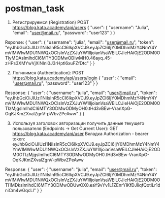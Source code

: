 # postman_task

1. Регистрируемся (Registration)
POST https://blog.kata.academy/api/users
{
  "user": {
    "username": "Julia",
    "email": "user@mail.ru",
    "password": "user123"
  }
}

Rsponse:
{
    "user": {
        "username": "julia",
        "email": "user@mail.ru",
        "token": "eyJhbGciOiJIUzI1NiIsInR5cCI6IkpXVCJ9.eyJpZCI6IjY0MDhmMzY4NmY4YmVlMWIwMDU1NWQxOCIsInVzZXJuYW1lIjoianVsaWEiLCJleHAiOjE2ODM0OTIyMDAsImlhdCI6MTY3ODMwODIwMH0.46ayq_45-zHPs3XMYwVjXlNlni0J3rHptl6xuFZfDtc"
    }
}

2. Логинимся (Authentication):
POST https://blog.kata.academy/api/users/login
{
  "user": {
    "email": "user@mail.ru",
    "password": "user123"
  }
}

Response:
{
    "user": {
        "username": "julia",
        "email": "user@mail.ru",
        "token": "eyJhbGciOiJIUzI1NiIsInR5cCI6IkpXVCJ9.eyJpZCI6IjY0MDhmMzY4NmY4YmVlMWIwMDU1NWQxOCIsInVzZXJuYW1lIjoianVsaWEiLCJleHAiOjE2ODM0OTIzMjgsImlhdCI6MTY3ODMwODMyOH0.tHd3vBEw-VranXpG-OqKJKmZXvalZgnV-pWbvZPeAww"
    }
}

3. Используя заголовок авторизации получить данные текущего пользователя (Endpoints -> Get Current User):
GET https://blog.kata.academy/api/user
Вкладка Authorization - bearer token:
eyJhbGciOiJIUzI1NiIsInR5cCI6IkpXVCJ9.eyJpZCI6IjY0MDhmMzY4NmY4YmVlMWIwMDU1NWQxOCIsInVzZXJuYW1lIjoianVsaWEiLCJleHAiOjE2ODM0OTIzMjgsImlhdCI6MTY3ODMwODMyOH0.tHd3vBEw-VranXpG-OqKJKmZXvalZgnV-pWbvZPeAww

Response:
{
    "user": {
        "username": "julia",
        "email": "user@mail.ru",
        "token": "eyJhbGciOiJIUzI1NiIsInR5cCI6IkpXVCJ9.eyJpZCI6IjY0MDhmMzY4NmY4YmVlMWIwMDU1NWQxOCIsInVzZXJuYW1lIjoianVsaWEiLCJleHAiOjE2ODM0OTI1MDksImlhdCI6MTY3ODMwODUwOX0.eaY9vYv1L1ZEnrYIKfDJIiqfQotlLr1dniCm4wGqcLI"
    }
}
